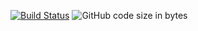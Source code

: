 [![Build Status](https://dev.azure.com/rhe89/Hub/_apis/build/status/rhe89.hub-coinbase?branchName=main)](https://dev.azure.com/rhe89/Hub/_build/latest?definitionId=3&branchName=main)
![GitHub code size in bytes](https://img.shields.io/github/languages/code-size/rhe89/hub-sbanken)
